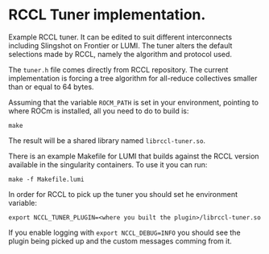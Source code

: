 # RCCL Tuner implementation.

Example RCCL tuner. It can be edited to suit different interconnects including Slingshot on Frontier or LUMI. The tuner alters the default selections made by RCCL, namely the algorithm and protocol used.

The `tuner.h` file comes directly from RCCL repository. The current implementation is forcing a tree algorithm for all-reduce collectives smaller than or equal to 64 bytes.

Assuming that the variable `ROCM_PATH` is set in your environment, pointing to where ROCm is installed, all you need to do to build is:
```
make
```
The result will be a shared library named `librccl-tuner.so`.

There is an example Makefile for LUMI that builds against the RCCL version available in the singularity containers. To use it you can run:
```
make -f Makefile.lumi
```

In order for RCCL to pick up the tuner you should set he environment variable:
```
export NCCL_TUNER_PLUGIN=<where you built the plugin>/librccl-tuner.so
```

If you enable logging with `export NCCL_DEBUG=INFO` you should see the plugin being picked up and the custom messages comming from it.

